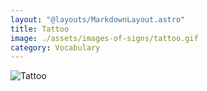 ```yaml
---
layout: "@layouts/MarkdownLayout.astro"
title: Tattoo
image: ./assets/images-of-signs/tattoo.gif
category: Vocabulary
---
```


![Tattoo](@signs/tattoo.gif)
